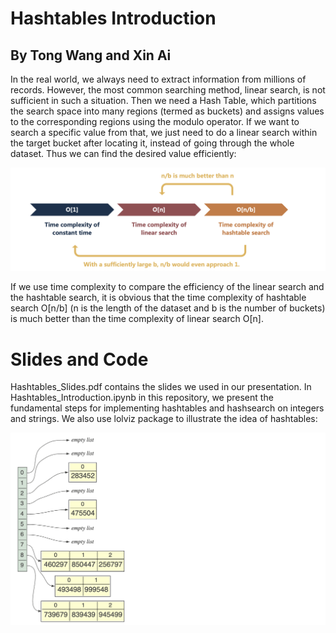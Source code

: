 # Hashtables Introduction
## By Tong Wang and Xin Ai

In the real world, we always need to extract information from millions of records. However, the most common searching method, linear search, is not sufficient in such a situation. Then we need a Hash Table, which partitions the search space into many regions (termed as buckets) and assigns values to the corresponding regions using the modulo operator. If we want to search a specific value from that, we just need to do a linear search within the target bucket after locating it, instead of going through the whole dataset. Thus we can find the desired value efficiently:

![Alt](https://github.com/tong-sf/msds610_final/blob/main/imagesforreadme/slides_image2.png)

If we use time complexity to compare the efficiency of the linear search and the hashtable search, it is obvious that the time complexity of hashtable search O[n/b] (n is the length of the dataset and b is the number of buckets) is much better than the time complexity of linear search O[n].

# Slides and Code
Hashtables_Slides.pdf contains the slides we used in our presentation. In Hashtables_Introduction.ipynb in this repository, we present the fundamental steps for implementing hashtables and hashsearch on integers and strings. We also use lolviz package to illustrate the idea of hashtables:

![Alt](https://github.com/tong-sf/msds610_final/blob/main/imagesforreadme/code_image.png)

